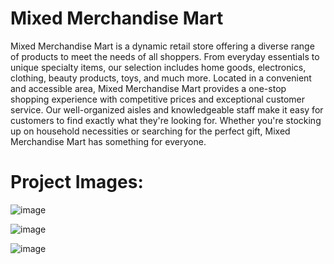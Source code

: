 # <strong>Mixed Merchandise Mart </strong>

Mixed Merchandise Mart is a dynamic retail store offering a diverse range of products to meet the needs of all shoppers. From everyday essentials to unique specialty items, our selection includes home goods, electronics, clothing, beauty products, toys, and much more. Located in a convenient and accessible area, Mixed Merchandise Mart provides a one-stop shopping experience with competitive prices and exceptional customer service. Our well-organized aisles and knowledgeable staff make it easy for customers to find exactly what they're looking for. Whether you're stocking up on household necessities or searching for the perfect gift, Mixed Merchandise Mart has something for everyone.

# Project Images:

![image](https://github.com/roman-chaban/Mixed-Merchandise-Mart/assets/137433410/27198a09-9fbc-4f98-8b8a-0ae243422ac5)


![image](https://github.com/roman-chaban/Mixed-Merchandise-Mart/assets/137433410/66e1e4ee-c861-4af0-8ae4-22d43369d29a)


![image](https://github.com/roman-chaban/Mixed-Merchandise-Mart/assets/137433410/c68fe741-0285-4c01-b860-9e9fa3be1f46)
